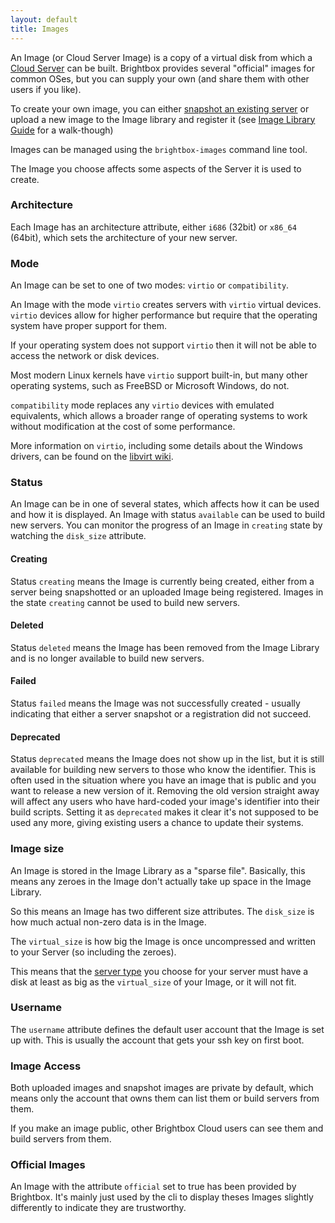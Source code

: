 ```yaml
---
layout: default
title: Images
---
```


An Image (or Cloud Server Image) is a copy of a virtual disk from
which a [Cloud Server](#cloud_server) can be built. Brightbox provides
several "official" images for common OSes, but you can supply your own
(and share them with other users if you like).

To create your own image, you can either
[snapshot an existing server](/guides/cli/create-a-snapshot/) or
upload a new image to the Image library and register it (see
[Image Library Guide](/guides/cli/image-library) for a walk-though)

Images can be managed using the `brightbox-images` command line tool.

The Image you choose affects some aspects of the Server it is used to
create.

### Architecture

Each Image has an architecture attribute, either `i686` (32bit) or
`x86_64` (64bit), which sets the architecture of your new server.

### Mode

An Image can be set to one of two modes: `virtio` or `compatibility`.

An Image with the mode `virtio` creates servers with `virtio` virtual
devices. `virtio` devices allow for higher performance but require
that the operating system have proper support for them.

If your operating system does not support `virtio` then it will not be
able to access the network or disk devices.

Most modern Linux kernels have `virtio` support built-in, but many
other operating systems, such as FreeBSD or Microsoft Windows, do not.

`compatibility` mode replaces any `virtio` devices with emulated
equivalents, which allows a broader range of operating systems to work
without modification at the cost of some performance.

More information on `virtio`, including some details about the Windows
drivers, can be found on the
[libvirt wiki](http://wiki.libvirt.org/page/Virtio).

### Status

An Image can be in one of several states, which affects how it can be
used and how it is displayed.  An Image with status `available` can be
used to build new servers.  You can monitor the progress of an Image
in `creating` state by watching the `disk_size` attribute.

#### Creating

Status `creating` means the Image is currently being created, either
from a server being snapshotted or an uploaded Image being registered.
Images in the state `creating` cannot be used to build new servers.

#### Deleted

Status `deleted` means the Image has been removed from the Image
Library and is no longer available to build new servers.

#### Failed

Status `failed` means the Image was not successfully created - usually
indicating that either a server snapshot or a registration did not
succeed.

#### Deprecated

Status `deprecated` means the Image does not show up in the list, but
it is still available for building new servers to those who know the
identifier.  This is often used in the situation where you have an
image that is public and you want to release a new version of it.
Removing the old version straight away will affect any users who have
hard-coded your image's identifier into their build scripts. Setting
it as `deprecated` makes it clear it's not supposed to be used any
more, giving existing users a chance to update their systems.

### Image size

An Image is stored in the Image Library as a "sparse file".
Basically, this means any zeroes in the Image don't actually take up
space in the Image Library.

So this means an Image has two different size attributes.  The
`disk_size` is how much actual non-zero data is in the Image.

The `virtual_size` is how big the Image is once uncompressed and
written to your Server (so including the zeroes).

This means that the [server type](/reference/glossary/#server_type)
you choose for your server must have a disk at least as big as the
`virtual_size` of your Image, or it will not fit.

### Username

The `username` attribute defines the default user account that the Image
is set up with.  This is usually the account that gets your ssh key on
first boot.

### Image Access

Both uploaded images and snapshot images are private by default, which
means only the account that owns them can list them or build servers
from them.

If you make an image public, other Brightbox Cloud users can see them
and build servers from them.

### Official Images

An Image with the attribute `official` set to true has been provided
by Brightbox.  It's mainly just used by the cli to display theses
Images slightly differently to indicate they are trustworthy.
